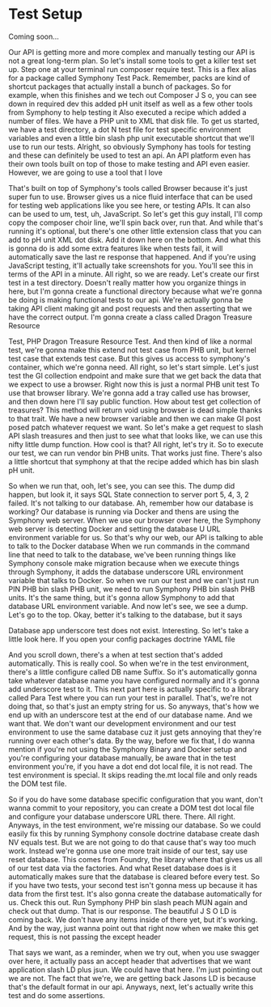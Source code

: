 # Test Setup

Coming soon...

Our API is getting more and more complex and manually testing our API is not a great
long-term plan. So let's install some tools to get a killer test set up. Step one at
your terminal run composer require test. This is a flex alias for a package called
Symphony Test Pack. Remember, packs are kind of shortcut packages that actually
install a bunch of packages. So for example, when this finishes and we tech out
Composer J S o, you can see down in required dev this added pH unit itself as well as
a few other tools from Symphony to help testing it Also executed a recipe which added
a number of files. We have a PHP unit to XML that disk file. To get us started, we
have a test directory, a dot N test file for test specific environment variables and
even a little bin slash php unit executable shortcut that we'll use to run our tests.
Alright, so obviously Symphony has tools for testing and these can definitely be used
to test an api. An API platform even has their own tools built on top of those to
make testing and API even easier. However, we are going to use a tool that I love

That's built on top of Symphony's tools called Browser because it's just super fun to
use. Browser gives us a nice fluid interface that can be used for testing web
applications like you see here, or testing APIs. It can also can be used to um, test,
uh, JavaScript. So let's get this guy install, I'll comp copy the composer choir
line, we'll spin back over, run that. And while that's running it's optional, but
there's one other little extension class that you can add to pH unit XML dot disk.
Add it down here on the bottom. And what this is gonna do is add some extra features
like when tests fail, it will automatically save the last re response that happened.
And if you're using JavaScript testing, it'll actually take screenshots for you.
You'll see this in terms of the API in a minute. All right, so we are ready. Let's
create our first test in a test directory. Doesn't really matter how you organize
things in here, but I'm gonna create a functional directory because what we're gonna
be doing is making functional tests to our api. We're actually gonna be taking API
client making git and post requests and then asserting that we have the correct
output. I'm gonna create a class called Dragon Treasure Resource

Test, PHP Dragon Treasure Resource Test. And then kind of like a normal test, we're
gonna make this extend not test case from PHB unit, but kernel test case that extends
test case. But this gives us access to symphony's container, which we're gonna need.
All right, so let's start simple. Let's just test the GI collection endpoint and make
sure that we get back the data that we expect to use a browser. Right now this is
just a normal PHB unit test To use that browser library. We're gonna add a tray
called use has browser, and then down here I'll say public function. How about test
get collection of treasures? This method will return void using browser is dead
simple thanks to that trait. We have a new browser variable and then we can make GI
post posed patch whatever request we want. So let's make a get request to slash API
slash treasures and then just to see what that looks like, we can use this nifty
little dump function. How cool is that? All right, let's try it. So to execute our
test, we can run vendor bin PHB units. That works just fine. There's also a little
shortcut that symphony at that the recipe added which has bin slash pH unit.

So when we run that, ooh, let's see, you can see this. The dump did happen, but look
it, it says SQL State connection to server port 5, 4, 3, 2 failed. It's not talking
to our database. Ah, remember how our database is working? Our database is running
via Docker and thens are using the Symphony web server. When we use our browser over
here, the Symphony web server is detecting Docker and setting the database U URL
environment variable for us. So that's why our web, our API is talking to able to
talk to the Docker database When we run commands in the command line that need to
talk to the database, we've been running things like Symphony console make migration
because when we execute things through Symphony, it adds the database underscore URL
environment variable that talks to Docker. So when we run our test and we can't just
run PIN PHB bin slash PHB unit, we need to run Symphony PHB bin slash PHB units. It's
the same thing, but it's gonna allow Symphony to add that database URL environment
variable. And now let's see, we see a dump. Let's go to the top. Okay, better it's
talking to the database, but it says

Database app underscore test does not exist. Interesting. So let's take a little look
here. If you open your config packages doctrine YAML file

And you scroll down, there's a when at test section that's added automatically. This
is really cool. So when we're in the test environment, there's a little configure
called DB name Suffix. So it's automatically gonna take whatever database name you
have configured normally and it's gonna add underscore test to it. This next part
here is actually specific to a library called Para Test where you can run your test
in parallel. That's, we're not doing that, so that's just an empty string for us. So
anyways, that's how we end up with an underscore test at the end of our database
name. And we want that. We don't want our development environment and our test
environment to use the same database cuz it just gets annoying that they're running
over each other's data. By the way, before we fix that, I do wanna mention if you're
not using the Symphony Binary and Docker setup and you're configuring your database
manually, be aware that in the test environment you're, if you have a dot end dot
local file, it is not read. The test environment is special. It skips reading the.mt
local file and only reads the DOM test file.

So if you do have some database specific configuration that you want, don't wanna
commit to your repository, you can create a DOM test dot local file and configure
your database underscore URL there. There. All right. Anyways, in the test
environment, we're missing our database. So we could easily fix this by running
Symphony console doctrine database create dash NV equals test. But we are not going
to do that cause that's way too much work. Instead we're gonna use one more trait
inside of our test, say use reset database. This comes from Foundry, the library
where that gives us all of our test data via the factories. And what Reset database
does is it automatically makes sure that the database is cleared before every test.
So if you have two tests, your second test isn't gonna mess up because it has data
from the first test. It's also gonna create the database automatically for us. Check
this out. Run Symphony PHP bin slash peach MUN again and check out that dump. That is
our response. The beautiful J S O LD is coming back. We don't have any items inside
of there yet, but it's working. And by the way, just wanna point out that right now
when we make this get request, this is not passing the except header

That says we want, as a reminder, when we try out, when you use swagger over here, it
actually pass an accept header that advertises that we want application slash LD plus
jsun. We could have that here. I'm just pointing out we are not. The fact that we're,
we are getting back Jasons LD is because that's the default format in our api.
Anyways, next, let's actually write this test and do some assertions.

